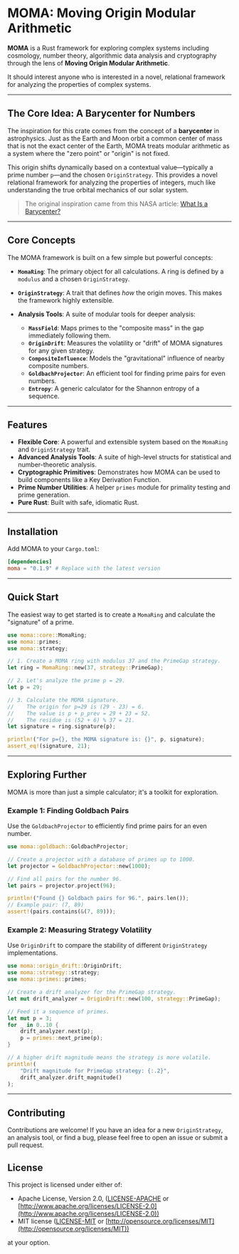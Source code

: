 # MOMA: Moving Origin Modular Arithmetic

[](https://www.google.com/search?q=https://crates.io/crates/moma)
[](https://www.google.com/search?q=https://docs.rs/moma)
[](https://opensource.org/licenses/MIT)
[](https://www.google.com/search?q=https://github.com/neil-crago/moma/actions)

**MOMA** is a Rust framework for exploring complex systems including cosmology, number theory, algorithmic data analysis and cryptography through the lens of **Moving Origin Modular Arithmetic**.

It should interest anyone who is interested in a novel, relational framework for analyzing the properties of complex systems.

-----

## The Core Idea: A Barycenter for Numbers

The inspiration for this crate comes from the concept of a **barycenter** in astrophysics. Just as the Earth and Moon orbit a common center of mass that is not the exact center of the Earth, MOMA treats modular arithmetic as a system where the "zero point" or "origin" is not fixed.

This origin shifts dynamically based on a contextual value—typically a prime number `p`—and the chosen `OriginStrategy`. This provides a novel relational framework for analyzing the properties of integers, much like understanding the true orbital mechanics of our solar system.

> The original inspiration came from this NASA article: [What Is a Barycenter?](https://spaceplace.nasa.gov/barycenter/en/)

-----

## Core Concepts

The MOMA framework is built on a few simple but powerful concepts:

  * **`MomaRing`**: The primary object for all calculations. A ring is defined by a `modulus` and a chosen `OriginStrategy`.

  * **`OriginStrategy`**: A trait that defines *how* the origin moves. This makes the framework highly extensible.

  * **Analysis Tools**: A suite of modular tools for deeper analysis:

      * **`MassField`**: Maps primes to the "composite mass" in the gap immediately following them.
      * **`OriginDrift`**: Measures the volatility or "drift" of MOMA signatures for any given strategy.
      * **`CompositeInfluence`**: Models the "gravitational" influence of nearby composite numbers.
      * **`GoldbachProjector`**: An efficient tool for finding prime pairs for even numbers.
      * **`Entropy`**: A generic calculator for the Shannon entropy of a sequence.

-----

## Features

  * **Flexible Core**: A powerful and extensible system based on the `MomaRing` and `OriginStrategy` trait.
  * **Advanced Analysis Tools**: A suite of high-level structs for statistical and number-theoretic analysis.
  * **Cryptographic Primitives**: Demonstrates how MOMA can be used to build components like a Key Derivation Function.
  * **Prime Number Utilities**: A helper `primes` module for primality testing and prime generation.
  * **Pure Rust**: Built with safe, idiomatic Rust.

-----

## Installation

Add MOMA to your `Cargo.toml`:

```toml
[dependencies]
moma = "0.1.9" # Replace with the latest version
```

-----

## Quick Start

The easiest way to get started is to create a `MomaRing` and calculate the "signature" of a prime.

```rust
use moma::core::MomaRing;
use moma::primes;
use moma::strategy;

// 1. Create a MOMA ring with modulus 37 and the PrimeGap strategy.
let ring = MomaRing::new(37, strategy::PrimeGap);

// 2. Let's analyze the prime p = 29.
let p = 29;

// 3. Calculate the MOMA signature.
//    The origin for p=29 is (29 - 23) = 6.
//    The value is p + p_prev = 29 + 23 = 52.
//    The residue is (52 + 6) % 37 = 21.
let signature = ring.signature(p);

println!("For p={}, the MOMA signature is: {}", p, signature);
assert_eq!(signature, 21);
```

-----

## Exploring Further

MOMA is more than just a simple calculator; it's a toolkit for exploration.

### Example 1: Finding Goldbach Pairs

Use the `GoldbachProjector` to efficiently find prime pairs for an even number.

```rust
use moma::goldbach::GoldbachProjector;

// Create a projector with a database of primes up to 1000.
let projector = GoldbachProjector::new(1000);

// Find all pairs for the number 96.
let pairs = projector.project(96);

println!("Found {} Goldbach pairs for 96.", pairs.len());
// Example pair: (7, 89)
assert!(pairs.contains(&(7, 89)));
```

### Example 2: Measuring Strategy Volatility

Use `OriginDrift` to compare the stability of different `OriginStrategy` implementations.

```rust
use moma::origin_drift::OriginDrift;
use moma::strategy::strategy;
use moma::primes::primes;

// Create a drift analyzer for the PrimeGap strategy.
let mut drift_analyzer = OriginDrift::new(100, strategy::PrimeGap);

// Feed it a sequence of primes.
let mut p = 3;
for _ in 0..10 {
    drift_analyzer.next(p);
    p = primes::next_prime(p);
}

// A higher drift magnitude means the strategy is more volatile.
println!(
    "Drift magnitude for PrimeGap strategy: {:.2}",
    drift_analyzer.drift_magnitude()
);
```

-----

## Contributing

Contributions are welcome\! If you have an idea for a new `OriginStrategy`, an analysis tool, or find a bug, please feel free to open an issue or submit a pull request.

## License

This project is licensed under either of:

  * Apache License, Version 2.0, ([LICENSE-APACHE](https://www.google.com/search?q=LICENSE-APACHE) or [http://www.apache.org/licenses/LICENSE-2.0](http://www.apache.org/licenses/LICENSE-2.0))
  * MIT license ([LICENSE-MIT](https://www.google.com/search?q=LICENSE-MIT) or [http://opensource.org/licenses/MIT](http://opensource.org/licenses/MIT))

at your option.